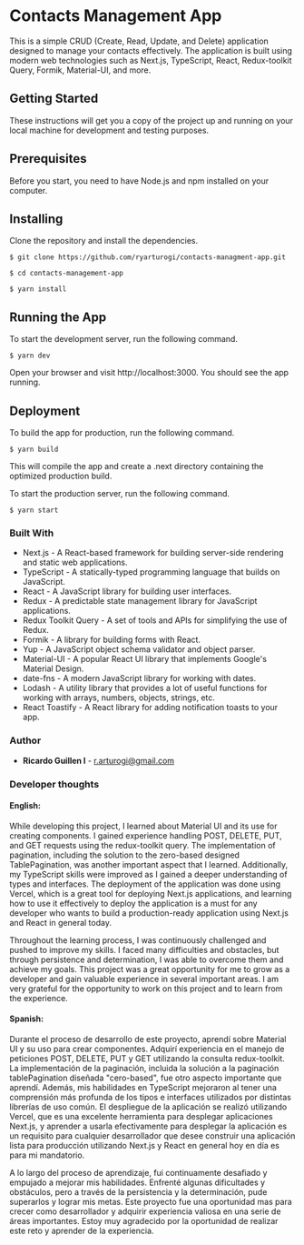 # Contacts Management App

This is a simple CRUD (Create, Read, Update, and Delete) application designed to manage your contacts effectively. The application is built using modern web technologies such as Next.js, TypeScript, React, Redux-toolkit Query, Formik, Material-UI, and more.

## Getting Started

These instructions will get you a copy of the project up and running on your local machine for development and testing purposes.

## Prerequisites

Before you start, you need to have Node.js and npm installed on your computer.

## Installing

Clone the repository and install the dependencies.

```
$ git clone https://github.com/ryarturogi/contacts-managment-app.git

$ cd contacts-management-app

$ yarn install
```

## Running the App

To start the development server, run the following command.

```
$ yarn dev
```

Open your browser and visit http://localhost:3000. You should see the app running.

## Deployment

To build the app for production, run the following command.

```
$ yarn build
```

This will compile the app and create a .next directory containing the optimized production build.

To start the production server, run the following command.

```
$ yarn start
```

### Built With

- Next.js - A React-based framework for building server-side rendering and static web applications.
- TypeScript - A statically-typed programming language that builds on JavaScript.
- React - A JavaScript library for building user interfaces.
- Redux - A predictable state management library for JavaScript applications.
- Redux Toolkit Query - A set of tools and APIs for simplifying the use of Redux.
- Formik - A library for building forms with React.
- Yup - A JavaScript object schema validator and object parser.
- Material-UI - A popular React UI library that implements Google's Material Design.
- date-fns - A modern JavaScript library for working with dates.
- Lodash - A utility library that provides a lot of useful functions for working with arrays, numbers, objects, strings, etc.
- React Toastify - A React library for adding notification toasts to your app.

### Author

- **Ricardo Guillen I** - [r.arturogi@gmail.com](mailto:r.arturogi@gmail.com)

### Developer thoughts

#### English:

While developing this project, I learned about Material UI and its use for creating components.
I gained experience handling POST, DELETE, PUT, and GET requests using the redux-toolkit query.
The implementation of pagination, including the solution to the zero-based designed TablePagination, was another important aspect that I learned. Additionally, my TypeScript skills were improved as I gained a deeper understanding of types and interfaces. The deployment of the application was done using Vercel, which is a great tool for deploying Next.js applications, and learning how to use it effectively to deploy the application is a must for any developer who wants to build a production-ready application using Next.js and React in general today.

Throughout the learning process, I was continuously challenged and pushed to improve my skills. I faced many difficulties and obstacles, but through persistence and determination, I was able to overcome them and achieve my goals. This project was a great opportunity for me to grow as a developer and gain valuable experience in several important areas. I am very grateful for the opportunity to work on this project and to learn from the experience.

#### Spanish:

Durante el proceso de desarrollo de este proyecto, aprendí sobre Material UI y su uso para crear componentes. Adquirí experiencia en el manejo de peticiones POST, DELETE, PUT y GET utilizando la consulta redux-toolkit. La implementación de la paginación, incluida la solución a la paginación tablePagination diseñada "cero-based", fue otro aspecto importante que aprendí. Además, mis habilidades en TypeScript mejoraron al tener una comprensión más profunda de los tipos e interfaces utilizados por distintas librerías de uso común. El despliegue de la aplicación se realizó utilizando Vercel, que es una excelente herramienta para desplegar aplicaciones Next.js, y aprender a usarla efectivamente para desplegar la aplicación es un requisito para cualquier desarrollador que desee construir una aplicación lista para producción utilizando Next.js y React en general hoy en día es para mi mandatorio.

A lo largo del proceso de aprendizaje, fui continuamente desafiado y empujado a mejorar mis habilidades. Enfrenté algunas dificultades y obstáculos, pero a través de la persistencia y la determinación, pude superarlos y lograr mis metas. Este proyecto fue una oportunidad mas para crecer como desarrollador y adquirir experiencia valiosa en una serie de áreas importantes. Estoy muy agradecido por la oportunidad de realizar este reto y aprender de la experiencia.
